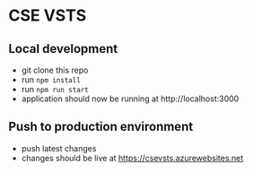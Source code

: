 # CSE VSTS

## Local development
- git clone this repo
- run `npm install`
- run `npm run start`
- application should now be running at http://localhost:3000

## Push to production environment
- push latest changes
- changes should be live at https://csevsts.azurewebsites.net
